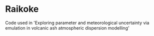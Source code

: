 # Raikoke
Code used in 'Exploring parameter and meteorological uncertainty via emulation in volcanic ash atmospheric dispersion modelling'
